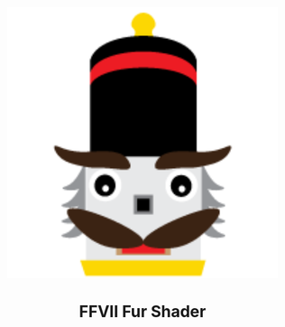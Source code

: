 <p align="center"><img width="480" alt="tntc" src="./logo.png"></p>
<h1 align="center">FFVII Fur Shader</h1>
